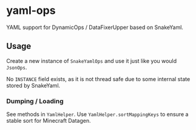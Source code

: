 # yaml-ops

YAML support for DynamicOps / DataFixerUpper based on SnakeYaml.

## Usage

Create a new instance of `SnakeYamlOps` and use it just like you would `JsonOps`.

No `INSTANCE` field exists, as it is not thread safe due to some internal state stored by SnakeYaml.

### Dumping / Loading

See methods in `YamlHelper`. Use `YamlHelper.sortMappingKeys` to ensure a stable sort for Minecraft Datagen.
